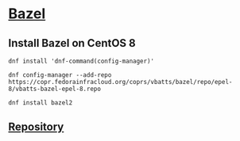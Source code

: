 # [Bazel](https://bazel.build/)

## Install Bazel on CentOS 8

    dnf install 'dnf-command(config-manager)'

    dnf config-manager --add-repo https://copr.fedorainfracloud.org/coprs/vbatts/bazel/repo/epel-8/vbatts-bazel-epel-8.repo

    dnf install bazel2

## [Repository](https://github.com/bazelbuild/bazel)
